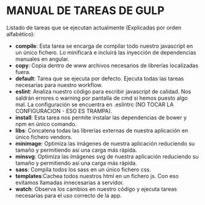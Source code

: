 MANUAL DE TAREAS DE GULP
==============

Listado de tareas que se ejecutan actualmente (Explicadas por orden alfabético):

- **compile**:  Esta tarea se encarga de compilar todo nuestro 
                javascript en un único fichero. Lo minificará e incluirá las inyección de dependencias manuales en angular.
- **copy**: Copia dentro de www archivos necesarios de librerías localizadas fuera.
- **default**:  Tarea que se ejecuta por defecto. Ejecuta todas las tareas necesarias para nuestro workflow.
- **eslint**:   Analiza nuestro código para escribir javascript de calidad. Nos saldrán errores o warning por pantalla de cmd 
                si hemos puesto algo mal. La configuración se encuentra en .eslintrc (NO TOCAR LA CONFIGURACION - ESO ES TRAMPA).
- **install**:  Esta tarea nos permite instalar las dependencias de bower y npm en único comando.
- **libs**:     Concatena todas las librerías externas de nuestra aplicación en único fichero vendors.
- **minimage**: Optimiza las imágenes de nuestra aplicación reduciendo su tamaño y permitiendo así una carga más rápida.
- **minsvg**: Optimiza las imágenes svg de nuestra aplicación reduciendo su tamaño y permitiendo así una carga más rápida.
- **sass**:     Compila todos los sass en un único fichero css.
- **templates**:Cachea todos nuestros html en un fichero js. Con eso evitamos llamadas innecesarias a servidor.
- **watch**:    Observa los cambios en nuestro código y ejecuta tareas necesarias para el uso correcto de la app.
